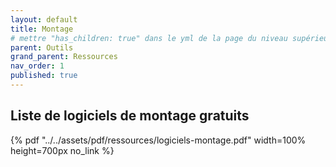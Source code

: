 ```yaml
---
layout: default
title: Montage
# mettre "has_children: true" dans le yml de la page du niveau supérieur
parent: Outils
grand_parent: Ressources
nav_order: 1
published: true
---
```

## Liste de logiciels de montage gratuits
{% pdf "../../assets/pdf/ressources/logiciels-montage.pdf" width=100% height=700px no_link %}